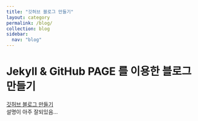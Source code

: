 ```yaml
---
title: "깃허브 블로그 만들기"
layout: category
permalink: /blog/
collection: blog
sidebar:
  nav: "blog"
---
```

# Jekyll & GitHub PAGE 를 이용한 블로그 만들기 

[깃허브 블로그 만들기](https://devinlife.com/howto/)  
설명이 아주 잘되있음...
